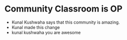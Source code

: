 # Community Classroom is OP

- Kunal Kushwaha says that this community is amazing.
- Kunal made this change
- kunal kushwaha you are awesome

